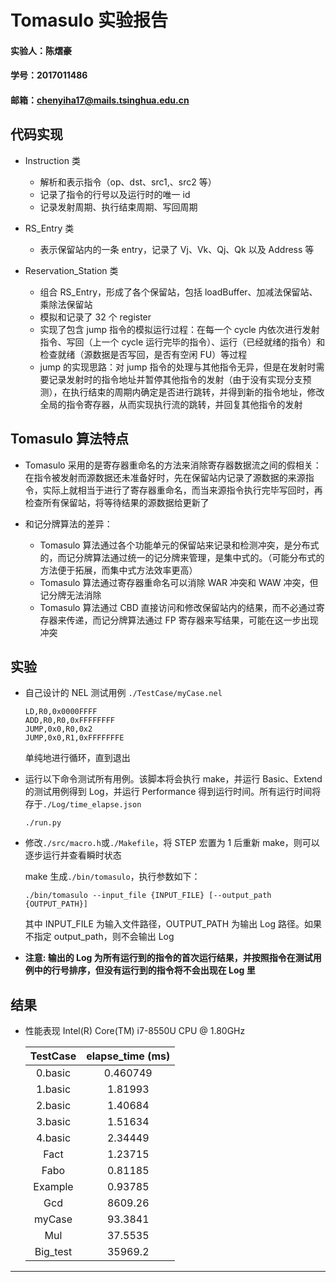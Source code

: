# Tomasulo 实验报告

#### 实验人：陈熠豪

#### 学号：2017011486

#### 邮箱：chenyiha17@mails.tsinghua.edu.cn

## 代码实现

-   Instruction 类

    -   解析和表示指令（op、dst、src1,、src2 等）
    -   记录了指令的行号以及运行时的唯一 id
    -   记录发射周期、执行结束周期、写回周期

-   RS_Entry 类

    -   表示保留站内的一条 entry，记录了 Vj、Vk、Qj、Qk 以及 Address 等

-   Reservation_Station 类

    -   组合 RS_Entry，形成了各个保留站，包括 loadBuffer、加减法保留站、乘除法保留站
    -   模拟和记录了 32 个 register
    -   实现了包含 jump 指令的模拟运行过程：在每一个 cycle 内依次进行发射指令、写回（上一个 cycle 运行完毕的指令）、运行（已经就绪的指令）和检查就绪（源数据是否写回，是否有空闲 FU）等过程
    -   jump 的实现思路：对 jump 指令的处理与其他指令无异，但是在发射时需要记录发射时的指令地址并暂停其他指令的发射（由于没有实现分支预测），在执行结束的周期内确定是否进行跳转，并得到新的指令地址，修改全局的指令寄存器，从而实现执行流的跳转，并回复其他指令的发射

## Tomasulo 算法特点

-   Tomasulo 采用的是寄存器重命名的方法来消除寄存器数据流之间的假相关：在指令被发射而源数据还未准备好时，先在保留站内记录了源数据的来源指令，实际上就相当于进行了寄存器重命名，而当来源指令执行完毕写回时，再检查所有保留站，将等待结果的源数据给更新了

-   和记分牌算法的差异：

    -   Tomasulo 算法通过各个功能单元的保留站来记录和检测冲突，是分布式的，而记分牌算法通过统一的记分牌来管理，是集中式的。（可能分布式的方法便于拓展，而集中式方法效率更高）
    -   Tomasulo 算法通过寄存器重命名可以消除 WAR 冲突和 WAW 冲突，但记分牌无法消除
    -   Tomasulo 算法通过 CBD 直接访问和修改保留站内的结果，而不必通过寄存器来传递，而记分牌算法通过 FP 寄存器来写结果，可能在这一步出现冲突

## 实验

-   自己设计的 NEL 测试用例 `./TestCase/myCase.nel`

    ```
    LD,R0,0x0000FFFF
    ADD,R0,R0,0xFFFFFFFF
    JUMP,0x0,R0,0x2
    JUMP,0x0,R1,0xFFFFFFFE
    ```

    单纯地进行循环，直到退出

-   运行以下命令测试所有用例。该脚本将会执行 make，并运行 Basic、Extend 的测试用例得到 Log，并运行 Performance 得到运行时间。所有运行时间将存于`./Log/time_elapse.json`

    ```
    ./run.py
    ```

-   修改`./src/macro.h`或`./Makefile`，将 STEP 宏置为 1 后重新 make，则可以逐步运行并查看瞬时状态

    make 生成`./bin/tomasulo`，执行参数如下：

    ```
    ./bin/tomasulo --input_file {INPUT_FILE} [--output_path {OUTPUT_PATH}]
    ```

    其中 INPUT_FILE 为输入文件路径，OUTPUT_PATH 为输出 Log 路径。如果不指定 output_path，则不会输出 Log

-   **注意: 输出的 Log 为所有运行到的指令的首次运行结果，并按照指令在测试用例中的行号排序，但没有运行到的指令将不会出现在 Log 里**

## 结果

-   性能表现 Intel(R) Core(TM) i7-8550U CPU @ 1.80GHz

    | TestCase | elapse_time (ms) |
    | :------: | :--------------: |
    | 0.basic  |     0.460749     |
    | 1.basic  |     1.81993      |
    | 2.basic  |     1.40684      |
    | 3.basic  |     1.51634      |
    | 4.basic  |     2.34449      |
    |   Fact   |     1.23715      |
    |   Fabo   |     0.81185      |
    | Example  |     0.93785      |
    |   Gcd    |     8609.26      |
    |  myCase  |     93.3841      |
    |   Mul    |     37.5535      |
    | Big_test |     35969.2      |

---
